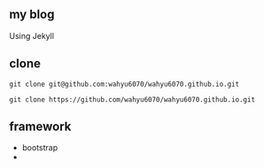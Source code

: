 ## my blog

Using Jekyll

## clone

``git clone git@github.com:wahyu6070/wahyu6070.github.io.git``

``git clone https://github.com/wahyu6070/wahyu6070.github.io.git``

## framework
- bootstrap
- 
